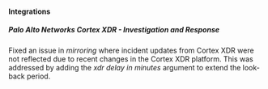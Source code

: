 
#### Integrations

##### Palo Alto Networks Cortex XDR - Investigation and Response

Fixed an issue in *mirroring* where incident updates from Cortex XDR were not reflected due to recent changes in the Cortex XDR platform. This was addressed by adding the *xdr delay in minutes* argument to extend the look-back period.


